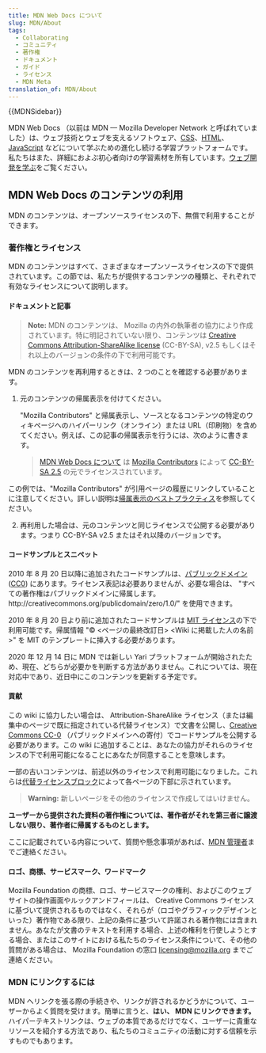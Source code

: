 ```yaml
---
title: MDN Web Docs について
slug: MDN/About
tags:
  - Collaborating
  - コミュニティ
  - 著作権
  - ドキュメント
  - ガイド
  - ライセンス
  - MDN Meta
translation_of: MDN/About
---
```

{{MDNSidebar}}

MDN Web Docs （以前は MDN — Mozilla Developer Network と呼ばれていました）は、ウェブ技術とウェブを支えるソフトウェア、[CSS](/ja/docs/Web/CSS)、[HTML](/ja/docs/Web/HTML)、[JavaScript](/ja/docs/Web/JavaScript) などについて学ぶための進化し続ける学習プラットフォームです。私たちはまた、詳細におよぶ初心者向けの学習素材を所有しています。[ウェブ開発を学ぶ](/ja/docs/Learn)をご覧ください。

## MDN Web Docs のコンテンツの利用

MDN のコンテンツは、オープンソースライセンスの下、無償で利用することができます。

### 著作権とライセンス

MDN のコンテンツはすべて、さまざまなオープンソースライセンスの下で提供されています。この節では、私たちが提供するコンテンツの種類と、それぞれで有効なライセンスについて説明します。

#### ドキュメントと記事

> **Note:** MDN のコンテンツは、 Mozilla の内外の執筆者の協力により作成されています。特に明記されていない限り、コンテンツは [Creative Commons Attribution-ShareAlike license](https://creativecommons.org/licenses/by-sa/2.5/) (CC-BY-SA), v2.5 もしくはそれ以上のバージョンの条件の下で利用可能です。

MDN のコンテンツを再利用するときは、2 つのことを確認する必要があります。

1. 元のコンテンツの帰属表示を付けてください。

    "Mozilla Contributors" と帰属表示し、ソースとなるコンテンツの特定のウィキページへのハイパーリンク（オンライン）または URL（印刷物）を含めてください。例えば、この記事の帰属表示を行うには、次のように書きます。

    > [MDN Web Docs について](/ja/docs/MDN/About) は [Mozilla Contributors](/ja/docs/MDN/About/contributors.txt) によって [CC-BY-SA 2.5](https://creativecommons.org/licenses/by-sa/2.5/) の元でライセンスされています。

  この例では、"Mozilla Contributors" が引用ページの履歴にリンクしていることに注意してください。詳しい説明は[帰属表示のベストプラクティス](https://wiki.creativecommons.org/wiki/Marking/Users)を参照してください。

2. 再利用した場合は、元のコンテンツと同じライセンスで公開する必要があります。つまり CC-BY-SA v2.5 またはそれ以降のバージョンです。

#### コードサンプルとスニペット

2010 年 8 月 20 日以降に追加されたコードサンプルは、[パブリックドメイン](https://creativecommons.org/publicdomain/zero/1.0/) ([CC0](https://creativecommons.org/publicdomain/zero/1.0/)) にあります。ライセンス表記は必要ありませんが、必要な場合は、 "すべての著作権はパブリックドメインに帰属します。http\://creativecommons.org/publicdomain/zero/1.0/" を使用できます。

2010 年 8 月 20 日より前に追加されたコードサンプルは [MIT ライセンス](https://opensource.org/licenses/mit-license.php)の下で利用可能です。帰属情報 "© \<ページの最終改訂日> \<Wiki に掲載した人の名前>" を MIT のテンプレートに挿入する必要があります。

2020 年 12 月 14 日に MDN では新しい Yari プラットフォームが開始されたため、現在、どちらが必要かを判断する方法がありません。これについては、現在対応中であり、近日中にこのコンテンツを更新する予定です。

#### 貢献

この wiki に協力したい場合は、 Attribution-ShareAlike ライセンス（または編集中のページで既に指定されている代替ライセンス）で文書を公開し、[Creative Commons CC-0](https://creativecommons.org/publicdomain/zero/1.0/) （パブリックドメインへの寄付）でコードサンプルを公開する必要があります。この wiki に追加することは、あなたの協力がそれらのライセンスの下で利用可能になることにあなたが同意することを意味します。

一部の古いコンテンツは、前述以外のライセンスで利用可能になりました。これらは[代替ライセンスブロック](/Archive/Meta_docs/Examples/Alternate_License_Block)によって各ページの下部に示されています。

> **Warning:** 新しいページをその他のライセンスで作成してはいけません。

**ユーザーから提供された資料の著作権については、著作者がそれを第三者に譲渡しない限り、著作者に帰属するものとします。**

ここに記載されている内容について、質問や懸念事項があれば、[MDN 管理者](mailto:mdn-admins@mozilla.org?subject=MDN%20licensing%20question)までご連絡ください。

#### ロゴ、商標、サービスマーク、ワードマーク

Mozilla Foundation の商標、ロゴ、サービスマークの権利、およびこのウェブサイトの操作画面やルックアンドフィールは、 Creative Commons ライセンスに基づいて提供されるものではなく、それらが（ロゴやグラフィックデザインといった）著作物である限り、上記の条件に基づいて許諾される著作物には含まれません。あなたが文書のテキストを利用する場合、上述の権利を行使しようとする場合、またはこのサイトにおける私たちのライセンス条件について、その他の質問がある場合は、 Mozilla Foundation の窓口 [licensing@mozilla.org](mailto:licensing@mozilla.org "mailto:licensing@mozilla.org") までご連絡ください。

### MDN にリンクするには

MDN へリンクを張る際の手続きや、リンクが許されるかどうかについて、ユーザーからよく質問を受けます。簡単に言うと、<strong>はい、 MDN にリンクできます。</strong>ハイパーテキストリンクは、ウェブの本質であるだけでなく、ユーザーに貴重なリソースを紹介する方法であり、私たちのコミュニティの活動に対する信頼を示すものでもあります。
